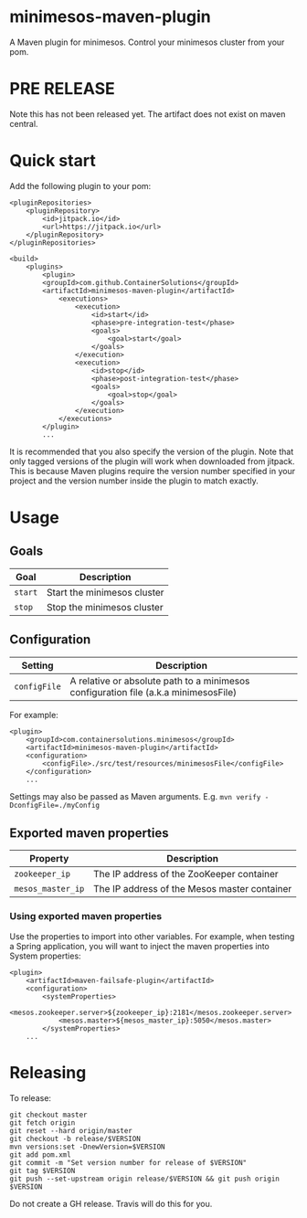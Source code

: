 # minimesos-maven-plugin
A Maven plugin for minimesos. Control your minimesos cluster from your pom.

# PRE RELEASE
Note this has not been released yet. The artifact does not exist on maven central.

# Quick start
Add the following plugin to your pom:

```
<pluginRepositories>
    <pluginRepository>
        <id>jitpack.io</id>
        <url>https://jitpack.io</url>
    </pluginRepository>
</pluginRepositories>

<build>
    <plugins>
        <plugin>
        <groupId>com.github.ContainerSolutions</groupId>
        <artifactId>minimesos-maven-plugin</artifactId>
            <executions>
                <execution>
                    <id>start</id>
                    <phase>pre-integration-test</phase>
                    <goals>
                        <goal>start</goal>
                    </goals>
                </execution>
                <execution>
                    <id>stop</id>
                    <phase>post-integration-test</phase>
                    <goals>
                        <goal>stop</goal>
                    </goals>
                </execution>
            </executions>
        </plugin>
        ...
```

It is recommended that you also specify the version of the plugin. Note that only tagged versions of the plugin will work when downloaded from jitpack. This is because Maven plugins require the version number specified in your project and the version number inside the plugin to match exactly.

# Usage
## Goals
Goal    | Description
---     | ---
`start` | Start the minimesos cluster
`stop`  | Stop the minimesos cluster

## Configuration
Setting         | Description
---             | ---
`configFile`    | A relative or absolute path to a minimesos configuration file (a.k.a minimesosFile)

For example:
```
<plugin>
    <groupId>com.containersolutions.minimesos</groupId>
    <artifactId>minimesos-maven-plugin</artifactId>
    <configuration>
        <configFile>./src/test/resources/minimesosFile</configFile>
    </configuration>
    ...
```

Settings may also be passed as Maven arguments. E.g. `mvn verify -DconfigFile=./myConfig`

## Exported maven properties
Property            | Description
---                 | ---
`zookeeper_ip`      | The IP address of the ZooKeeper container
`mesos_master_ip`   | The IP address of the Mesos master container

### Using exported maven properties
Use the properties to import into other variables. For example, when testing a Spring application, you will want to inject the maven properties into System properties:

```
<plugin>
    <artifactId>maven-failsafe-plugin</artifactId>
    <configuration>
        <systemProperties>
            <mesos.zookeeper.server>${zookeeper_ip}:2181</mesos.zookeeper.server>
            <mesos.master>${mesos_master_ip}:5050</mesos.master>
        </systemProperties>
    ...
```

# Releasing
To release:
```
git checkout master
git fetch origin
git reset --hard origin/master
git checkout -b release/$VERSION
mvn versions:set -DnewVersion=$VERSION
git add pom.xml
git commit -m "Set version number for release of $VERSION"
git tag $VERSION
git push --set-upstream origin release/$VERSION && git push origin $VERSION
```
Do not create a GH release. Travis will do this for you.
